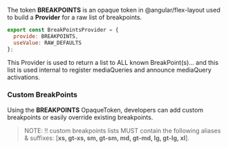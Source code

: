 The token **BREAKPOINTS** is an opaque token in @angular/flex-layout used to build a **Provider** for a raw list of breakpoints.

```js
export const BreakPointsProvider = { 
  provide: BREAKPOINTS,
  useValue: RAW_DEFAULTS
};
```

This Provider is used to return a list to ALL known BreakPoint(s)... and this list is used internal to register mediaQueries and announce mediaQuery activations.


### Custom BreakPoints

Using the **BREAKPOINTS** OpaqueToken, developers can add custom breakpoints or easily override existing breakpoints.

> NOTE: !! custom breakpoints lists MUST contain the following aliases & suffixes: [**xs, gt-xs, sm, gt-sm, md, gt-md, lg, gt-lg, xl**].


